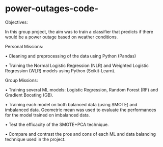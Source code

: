 # power-outages-code-


Objectives:


In this group project, the aim was to train a classifier that predicts if there would be a power outage
based on weather conditions.

Personal Missions:

• Cleaning and preprocessing of the data using Python (Pandas)

• Training the Normal Logistic Regression (NLR) and Weighted Logistic Regression (WLR) models using Python (Scikit-Learn).

Group Missions:

• Training several ML models: Logistic Regression, Random Forest (RF) and Gradient Boosting (GB).

• Training each model on both balanced data (using SMOTE) and imbalanced data. Geometric mean was
used to evaluate the performances for the model trained on imbalanced data.

• Test the efficacity of the SMOTE+PCA technique.

• Compare and contrast the pros and cons of each ML and data balancing technique used in the project.
